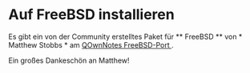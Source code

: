 # Auf FreeBSD installieren

Es gibt ein von der Community erstelltes Paket für ** FreeBSD ** von * Matthew Stobbs * am [ QOwnNotes FreeBSD-Port ](https://svnweb.freebsd.org/ports/head/deskutils/qownnotes).

Ein großes Dankeschön an Matthew!
